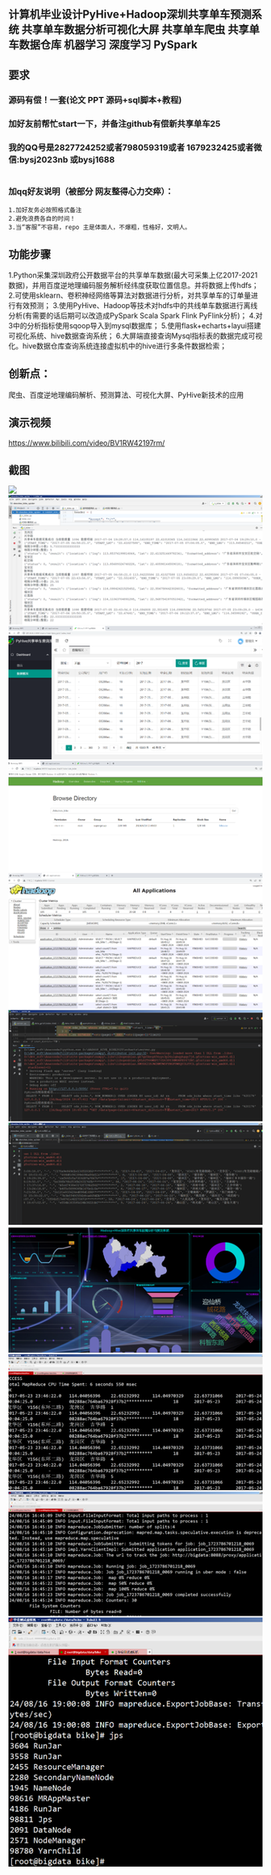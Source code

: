 ## 计算机毕业设计PyHive+Hadoop深圳共享单车预测系统 共享单车数据分析可视化大屏 共享单车爬虫 共享单车数据仓库 机器学习 深度学习 PySpark

## 要求
### 源码有偿！一套(论文 PPT 源码+sql脚本+教程)

### 
### 加好友前帮忙start一下，并备注github有偿新共享单车25
### 我的QQ号是2827724252或者798059319或者 1679232425或者微信:bysj2023nb 或bysj1688

# 

### 加qq好友说明（被部分 网友整得心力交瘁）：
    1.加好友务必按照格式备注
    2.避免浪费各自的时间！
    3.当“客服”不容易，repo 主是体面人，不爆粗，性格好，文明人。
	
## 功能步骤
1.Python采集深圳政府公开数据平台的共享单车数据(最大可采集上亿2017-2021数据)，并用百度逆地理编码服务解析经纬度获取位置信息。并将数据上传hdfs；
2.可使用sklearn、卷积神经网络等算法对数据进行分析，对共享单车的订单量进行有效预测；
3.使用PyHive、Hadoop等技术对hdfs中的共线单车数据进行离线分析(有需要的话后期可以改造成PySpark Scala Spark Flink PyFlink分析)；
4.对3中的分析指标使用sqoop导入到mysql数据库；
5.使用flask+echarts+layui搭建可视化系统、hive数据查询系统；
6.大屏端直接查询Mysql指标表的数据完成可视化。hive数据仓库查询系统连接虚拟机中的hive进行多条件数据检索；

## 创新点：
爬虫、百度逆地理编码解析、预测算法、可视化大屏、PyHive新技术的应用	

## 演示视频
https://www.bilibili.com/video/BV1RW42197rm/


## 截图
![](1.png)
![](2.png)
![](3.png)
![](4.png)
![](5.png)
![](6.png)
![](7.png)
![](8.png)
![](9.png)
![](10.png)
![](11.png)



